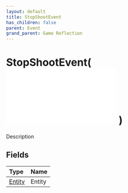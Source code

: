 ```yaml
---
layout: default
title: StopShootEvent
has_children: false
parent: Event
grand_parent: Game Reflection
---
```

# StopShootEvent( ![ EntityEventBase ](/game-reflection/events/entity_event_base.md) )
Description 

## Fields
| Type | Name |
|:-------------|:--------------|
| [Entity](/game-reflection/classes/entity.md) | Entity |
